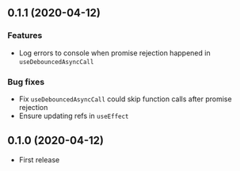 ## 0.1.1 (2020-04-12)
### Features
- Log errors to console when promise rejection happened in `useDebouncedAsyncCall`

### Bug fixes
- Fix `useDebouncedAsyncCall` could skip function calls after promise rejection
- Ensure updating refs in `useEffect`

## 0.1.0 (2020-04-12)
- First release
